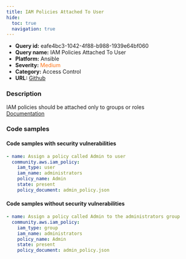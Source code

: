 ```yaml
---
title: IAM Policies Attached To User
hide:
  toc: true
  navigation: true
---
```


<style>
  .highlight .hll {
    background-color: #ff171742;
  }
  .md-content {
    max-width: 1100px;
    margin: 0 auto;
  }
</style>

-   **Query id:** eafe4bc3-1042-4f88-b988-1939e64bf060
-   **Query name:** IAM Policies Attached To User
-   **Platform:** Ansible
-   **Severity:** <span style="color:#ff7213">Medium</span>
-   **Category:** Access Control
-   **URL:** [Github](https://github.com/Checkmarx/kics/tree/master/assets/queries/ansible/aws/iam_policies_attached_to_user)

### Description
IAM policies should be attached only to groups or roles<br>
[Documentation](https://docs.ansible.com/ansible/latest/collections/community/aws/iam_policy_module.html)

### Code samples
#### Code samples with security vulnerabilities
```yaml title="Positive test num. 1 - yaml file" hl_lines="3"
- name: Assign a policy called Admin to user
  community.aws.iam_policy:
    iam_type: user
    iam_name: administrators
    policy_name: Admin
    state: present
    policy_document: admin_policy.json

```


#### Code samples without security vulnerabilities
```yaml title="Negative test num. 1 - yaml file"
- name: Assign a policy called Admin to the administrators group
  community.aws.iam_policy:
    iam_type: group
    iam_name: administrators
    policy_name: Admin
    state: present
    policy_document: admin_policy.json

```
